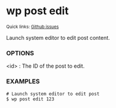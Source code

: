 # wp post edit

<small>Quick links: <a href="https://github.com/wp-cli/wp-cli/issues?q=is%3Aopen+label%3Acommand%3Apost-edit+sort%3Aupdated-desc">Github issues</a></small>

Launch system editor to edit post content.

### OPTIONS

&lt;id&gt;
: The ID of the post to edit.

### EXAMPLES

    # Launch system editor to edit post
    $ wp post edit 123



